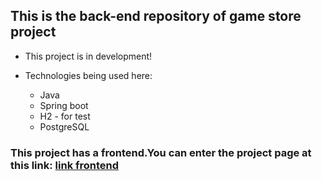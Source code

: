 ## This is the back-end repository of game store project

- This project is in development!

-   Technologies being used here:

    * Java 
    * Spring boot
    * H2 - for test
    * PostgreSQL

### This project has a frontend.You can enter the project page at this link: [link frontend](https://github.com/leovd100/front-end-store-game)